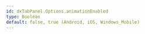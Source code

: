 ```yaml
---
id: dxTabPanel.Options.animationEnabled
type: Boolean
default: false, true (Android, iOS, Windows_Mobile)
---
```

